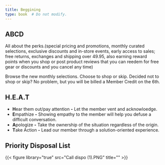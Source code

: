 ```yaml
---
title: Beggining
type: book  # Do not modify.
---
```


## ABCD

All about the perks.(special pricing
and promotions,
monthly curated selections, exclusive discounts and
in-store events, early access to sales;
free returns, exchanges and shipping over 49.95, also earning reward points 
when you shop or post product reviews that you can reedem
for free gear or discounts and you cancel any time)

Browse the new monthly selections.
Choose to shop or skip.
Decided not to shop or skip? No problem, but you will be billed a Member Credit
on the 6th.

## H.E.A.T

* **H**ear them out/pay attention **-** Let the member vent and acknowloedge.
* **E**mpathize **-** Showing empathy to the member will help you defuse a difficult conversation.
* **A**pologize **-** Take the ownership of the situation regardless of the origin.
* **T**ake Action **-** Lead our member through a solution-oriented experience.

## Priority Disposal List

{{< figure library="true" src="Call dispo (1).PNG" title="" >}}
